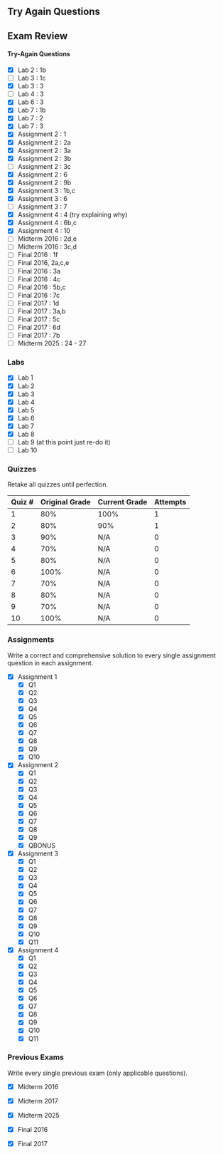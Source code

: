 ## Try Again Questions

## Exam Review
#### Try-Again Questions
- [x] Lab 2 : 1b
- [ ] Lab 3 : 1c
- [x] Lab 3 : 3
- [ ] Lab 4 : 3
- [x] Lab 6 : 3
- [x] Lab 7 : 1b
- [x] Lab 7 : 2
- [x] Lab 7 : 3
- [x] Assignment 2 : 1
- [x] Assignment 2 : 2a
- [x] Assignment 2 : 3a
- [x] Assignment 2 : 3b
- [ ] Assignment 2 : 3c
- [x] Assignment 2 : 6
- [x] Assignment 2 : 9b
- [x] Assignment 3 : 1b,c
- [x] Assignment 3 : 6
- [ ] Assignment 3 : 7
- [x] Assignment 4 : 4 (try explaining why)
- [x] Assignment 4 : 6b,c
- [x] Assignment 4 : 10
- [ ] Midterm 2016 : 2d,e
- [ ] Midterm 2016 : 3c,d
- [ ] Final 2016 : 1f
- [ ] Final 2016, 2a,c,e
- [ ] Final 2016 : 3a
- [ ] Final 2016 : 4c
- [ ] Final 2016 : 5b,c
- [ ] Final 2016 : 7c
- [ ] Final 2017 : 1d
- [ ] Final 2017 : 3a,b
- [ ] Final 2017 : 5c
- [ ] Final 2017 : 6d
- [ ] Final 2017 : 7b
- [ ] Midterm 2025 : 24 - 27

### Labs
- [x] Lab 1
- [x] Lab 2
- [x] Lab 3
- [x] Lab 4
- [x] Lab 5
- [x] Lab 6
- [x] Lab 7
- [x] Lab 8
- [ ] Lab 9 (at this point just re-do it)
- [ ] Lab 10
### Quizzes
Retake all quizzes until perfection.

| Quiz # | Original Grade | Current Grade | Attempts |
| ------ | -------------- | ------------- | -------- |
| 1      | 80%            | 100%          | 1        |
| 2      | 80%            | 90%           | 1        |
| 3      | 90%            | N/A           | 0        |
| 4      | 70%            | N/A           | 0        |
| 5      | 80%            | N/A           | 0        |
| 6      | 100%           | N/A           | 0        |
| 7      | 70%            | N/A           | 0        |
| 8      | 80%            | N/A           | 0        |
| 9      | 70%            | N/A           | 0        |
| 10     | 100%           | N/A           | 0        |

### Assignments
Write a correct and comprehensive solution to every single assignment question in each assignment.
- [x] Assignment 1
	- [x] Q1
	- [x] Q2
	- [x] Q3
	- [x] Q4
	- [x] Q5
	- [x] Q6
	- [x] Q7
	- [x] Q8
	- [x] Q9
	- [x] Q10
- [x] Assignment 2
	- [x] Q1
	- [x] Q2
	- [x] Q3
	- [x] Q4
	- [x] Q5
	- [x] Q6
	- [x] Q7
	- [x] Q8
	- [x] Q9
	- [x] QBONUS
- [x] Assignment 3
	- [x] Q1
	- [x] Q2
	- [x] Q3
	- [x] Q4
	- [x] Q5
	- [x] Q6
	- [x] Q7
	- [x] Q8
	- [x] Q9
	- [x] Q10
	- [x] Q11
- [x] Assignment 4
	- [x] Q1
	- [x] Q2
	- [x] Q3
	- [x] Q4
	- [x] Q5
	- [x] Q6
	- [x] Q7
	- [x] Q8
	- [x] Q9
	- [x] Q10
	- [x] Q11

### Previous Exams
Write every single previous exam (only applicable questions).
- [x] Midterm 2016
- [x] Midterm 2017
- [x] Midterm 2025
- [x] Final 2016
- [x] Final 2017

